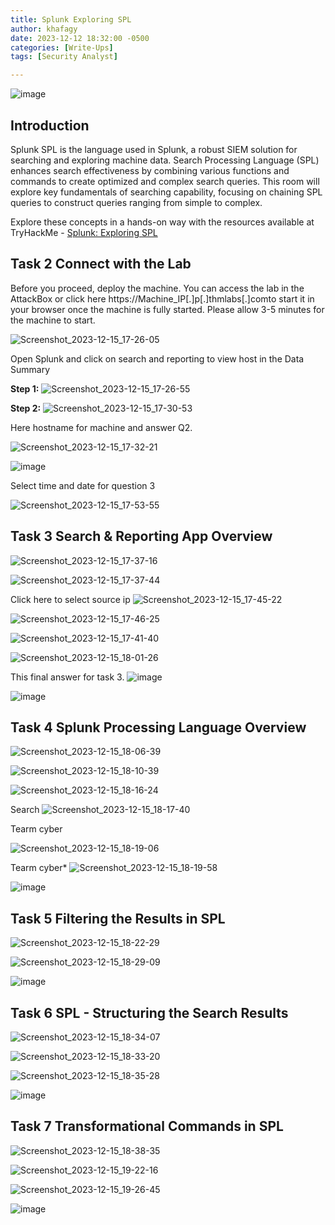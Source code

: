```yaml
---
title: Splunk Exploring SPL
author: khafagy
date: 2023-12-12 18:32:00 -0500
categories: [Write-Ups]
tags: [Security Analyst]

---
```


![image](https://github.com/5afagy/5afagy.github.io/assets/115117722/ceaaecec-43ea-4cbb-bdde-465c5ca55cda)

## Introduction
Splunk SPL is the language used in Splunk, a robust SIEM solution for searching and exploring machine data. Search Processing Language (SPL) enhances search effectiveness by combining various functions and commands to create optimized and complex search queries. This room will explore key fundamentals of searching capability, focusing on chaining SPL queries to construct queries ranging from simple to complex.
<br>

Explore these concepts in a hands-on way with the resources available at TryHackMe - [Splunk: Exploring SPL](https://tryhackme.com/room/splunkexploringspl)
<br>
## Task 2 Connect with the Lab
Before you proceed, deploy the machine. You can access the lab in the AttackBox or click here  https://Machine_IP[.]p[.]thmlabs[.]comto start it in your browser once the machine is fully started.
Please allow 3-5 minutes for the machine to start. <br>

![Screenshot_2023-12-15_17-26-05](https://github.com/5afagy/5afagy.github.io/assets/115117722/8f70b5b4-34ac-43e9-a2a7-eba872aa5bad)

Open Splunk and click on search and reporting to view host in the Data Summary <br>

**Step 1:**
![Screenshot_2023-12-15_17-26-55](https://github.com/5afagy/5afagy.github.io/assets/115117722/4114e1b9-46e8-4759-b81c-1845b917c802)

**Step 2:**
![Screenshot_2023-12-15_17-30-53](https://github.com/5afagy/5afagy.github.io/assets/115117722/ad32178f-d481-45b0-8ad9-41d56eb8b274)

Here hostname for machine and answer Q2.

![Screenshot_2023-12-15_17-32-21](https://github.com/5afagy/5afagy.github.io/assets/115117722/b0a73355-9745-4128-86fc-25de7b0bf6ef)

![image](https://github.com/5afagy/5afagy.github.io/assets/115117722/80fa4ccc-b176-4b31-ad8b-e770440216a4)


Select time and date for question 3

![Screenshot_2023-12-15_17-53-55](https://github.com/5afagy/5afagy.github.io/assets/115117722/207b5a12-97fa-4592-a345-605317c5a703)


## Task 3 Search & Reporting App Overview

![Screenshot_2023-12-15_17-37-16](https://github.com/5afagy/5afagy.github.io/assets/115117722/9baeb4ff-6e24-4b00-9c5d-10e032503f41)

![Screenshot_2023-12-15_17-37-44](https://github.com/5afagy/5afagy.github.io/assets/115117722/cbc6feee-873f-4f68-bac4-c82c61863c86)

Click here to select source ip
![Screenshot_2023-12-15_17-45-22](https://github.com/5afagy/5afagy.github.io/assets/115117722/e5577157-38de-4b88-ad69-ff018b62f1f4)

![Screenshot_2023-12-15_17-46-25](https://github.com/5afagy/5afagy.github.io/assets/115117722/81c72880-dc71-4e6a-9fa5-27b2355ce60b)


![Screenshot_2023-12-15_17-41-40](https://github.com/5afagy/5afagy.github.io/assets/115117722/55656df3-ce55-4a62-94c2-679a303af7e7)

![Screenshot_2023-12-15_18-01-26](https://github.com/5afagy/5afagy.github.io/assets/115117722/5e31dfaa-0499-4dee-8456-1bff2915445c)

This final answer for task 3.
![image](https://github.com/5afagy/5afagy.github.io/assets/115117722/8baec8f6-4e50-4126-b0e6-3f321e62c0b3)


![image](https://github.com/5afagy/5afagy.github.io/assets/115117722/bcf2a5fd-d979-4a9d-a7a9-0c7f5dccf578)


## Task 4 Splunk Processing Language Overview

![Screenshot_2023-12-15_18-06-39](https://github.com/5afagy/5afagy.github.io/assets/115117722/679acc68-bfaa-45f3-a2db-855d91552a13)

![Screenshot_2023-12-15_18-10-39](https://github.com/5afagy/5afagy.github.io/assets/115117722/ab4d658c-062b-4fc4-8dba-8d2de7253d5b)

![Screenshot_2023-12-15_18-16-24](https://github.com/5afagy/5afagy.github.io/assets/115117722/f084fe45-75be-4eed-9140-8306a6bc850c)

Search 
![Screenshot_2023-12-15_18-17-40](https://github.com/5afagy/5afagy.github.io/assets/115117722/16f444d7-3e8b-4986-a45f-52486d27a760)


Tearm cyber

![Screenshot_2023-12-15_18-19-06](https://github.com/5afagy/5afagy.github.io/assets/115117722/601d823f-2212-4510-9f4f-76f94d069fa2)

Tearm cyber*
![Screenshot_2023-12-15_18-19-58](https://github.com/5afagy/5afagy.github.io/assets/115117722/7f8741cc-361c-4f80-a0b4-9a36d403d244)


![image](https://github.com/5afagy/5afagy.github.io/assets/115117722/dc7eab9c-a71c-4319-b70d-bf012f0ef582)


## Task 5 Filtering the Results in SPL
![Screenshot_2023-12-15_18-22-29](https://github.com/5afagy/5afagy.github.io/assets/115117722/5566cbaf-17fd-489b-889a-b8c80c16f5bd)

![Screenshot_2023-12-15_18-29-09](https://github.com/5afagy/5afagy.github.io/assets/115117722/bd0ef467-2b9d-482d-99c6-bf0e64b8fb26)

![image](https://github.com/5afagy/5afagy.github.io/assets/115117722/087c28ac-33e9-4a5f-b131-a9132b7b802c)


## Task 6 SPL - Structuring the Search Results
![Screenshot_2023-12-15_18-34-07](https://github.com/5afagy/5afagy.github.io/assets/115117722/12fb8d99-9c23-448b-bc8c-a3bcac92ca89)


![Screenshot_2023-12-15_18-33-20](https://github.com/5afagy/5afagy.github.io/assets/115117722/77b00943-59e7-4c2c-b89c-4cc4a53ee60f)


![Screenshot_2023-12-15_18-35-28](https://github.com/5afagy/5afagy.github.io/assets/115117722/efa5e523-efef-4d1b-8904-ce50072d489c)

![image](https://github.com/5afagy/5afagy.github.io/assets/115117722/8283f6e4-2102-46b5-b6d2-6d16468da40b)

## Task 7 Transformational Commands in SPL 
![Screenshot_2023-12-15_18-38-35](https://github.com/5afagy/5afagy.github.io/assets/115117722/3a00d7d9-fe18-429f-b303-9f1b6aeeb615)

![Screenshot_2023-12-15_19-22-16](https://github.com/5afagy/5afagy.github.io/assets/115117722/a02d20a8-6bdd-4f12-9158-fe27a2c3e535)

![Screenshot_2023-12-15_19-26-45](https://github.com/5afagy/5afagy.github.io/assets/115117722/fe31b14a-b937-443f-81e1-e78960897354)

![image](https://github.com/5afagy/5afagy.github.io/assets/115117722/7128964b-f82f-448d-a8d1-6f6316b9625a)

